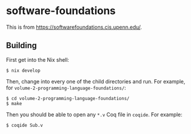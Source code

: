 # software-foundations

This is from https://softwarefoundations.cis.upenn.edu/.

## Building

First get into the Nix shell:

```console
$ nix develop
```

Then, change into every one of the child directories and run.  For example, for
`volume-2-programming-language-foundations/`:

```console
$ cd volume-2-programming-language-foundations/
$ make
```

Then you should be able to open any `*.v` Coq file in `coqide`.  For example:

```console
$ coqide Sub.v
```
